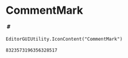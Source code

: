 # CommentMark
![](/img/CommentMark.png)

``` CSharp
EditorGUIUtility.IconContent("CommentMark")
```
```
8323573196356328517
```
